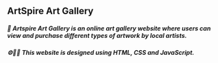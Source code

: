 <h2>ArtSpire Art Gallery</h2>                                                                                                                                                                                            
<h5>🎯 Artspire Art Gallery is an online art gallery website where users can view and purchase different types of artwork by local artists.</h5>                                                           
<h5>⚙️👩‍💻 This website is designed using HTML, CSS and JavaScript.</h5>
